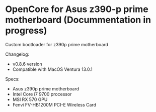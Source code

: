 # OpenCore for Asus z390-p prime motherboard (Docummentation in progress)

Custom bootloader for z390p prime motherboard 

Changelog:
- v0.8.6 version
- Compatible with MacOS Ventura 13.0.1

Specs:
- Asus z390p prime motherboard
- Intel Core i7 9700 processor
- MSI RX 570 GPU 
- Fenvi FV-HB1200M PCI-E Wireless Card
